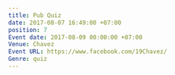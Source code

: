 ```yaml
---
title: Pub Quiz
date: 2017-08-07 16:49:00 +07:00
position: 7
Event date: 2017-08-09 00:00:00 +07:00
Venue: Chavez
Event URL: https://www.facebook.com/19Chavez/
Genre: quiz
---
```


